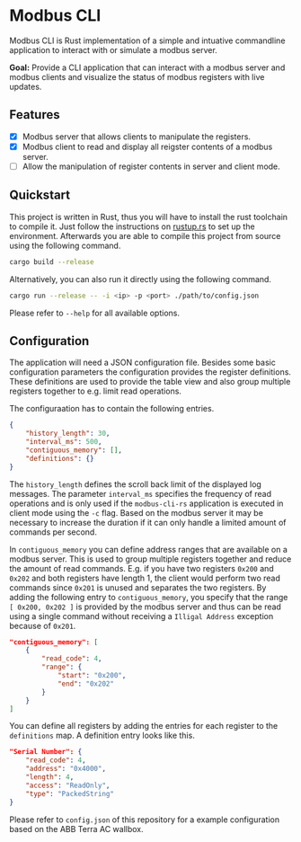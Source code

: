 # Modbus CLI

Modbus CLI is Rust implementation of a simple and intuative commandline application to interact with or simulate a modbus server. 

**Goal:** Provide a CLI application that can interact with a modbus server and modbus clients and visualize the status of modbus registers with live updates.

## Features

- [x] Modbus server that allows clients to manipulate the registers.
- [x] Modbus client to read and display all reigster contents of a modbus server.
- [ ] Allow the manipulation of register contents in server and client mode.

## Quickstart

This project is written in Rust, thus you will have to install the rust toolchain to compile it. Just follow the instructions on [rustup.rs](https://rustup.rs/) 
to set up the environment. Afterwards you are able to compile this project from source using the following command.

```sh
cargo build --release
```

Alternatively, you can also run it directly using the following command.

```sh
cargo run --release -- -i <ip> -p <port> ./path/to/config.json
```

Please refer to `--help` for all available options.

## Configuration

The application will need a JSON configuration file. Besides some basic configuration parameters the configuration provides the register definitions.
These definitions are used to provide the table view and also group multiple registers together to e.g. limit read operations.

The configuraation has to contain the following entries.

```json
{
    "history_length": 30,
    "interval_ms": 500,
    "contiguous_memory": [],
    "definitions": {}
}
```

The `history_length` defines the scroll back limit of the displayed log messages. The parameter `interval_ms` specifies the frequency of read operations
and is only used if the `modbus-cli-rs` application is executed in client mode using the `-c` flag. Based on the modbus server it may be necessary to
increase the duration if it can only handle a limited amount of commands per second.

In `contiguous_memory` you can define address ranges that are available on a modbus server. This is used to group multiple registers together and 
reduce the amount of read commands. E.g. if you have two registers `0x200` and `0x202` and both registers have length 1, the client would perform
two read commands since `0x201` is unused and separates the two registers. By adding the following entry to `contiguous_memory`, you specify that
the range `[ 0x200, 0x202 ]` is provided by the modbus server and thus can be read using a single command without receiving a `Illigal Address`
exception because of `0x201`.

```json
"contiguous_memory": [
    {
        "read_code": 4,
        "range": {
            "start": "0x200",
            "end": "0x202"
        }
    }
]
```

You can define all registers by adding the entries for each register to the `definitions` map. A definition entry looks like this.

```json
"Serial Number": {
    "read_code": 4,
    "address": "0x4000",
    "length": 4,
    "access": "ReadOnly",
    "type": "PackedString"
}
```

Please refer to `config.json` of this repository for a example configuration based on the ABB Terra AC wallbox.
